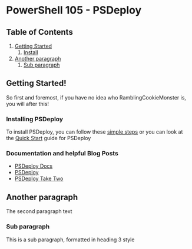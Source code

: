 # PowerShell 105 - PSDeploy

## Table of Contents
1. [Getting Started](#gettingstarted)
    1. [Install](#install)
3. [Another paragraph](#paragraph2)
    1. [Sub paragraph](#subparagraph1)

## Getting Started! <a name="gettingstarted"></a>
So first and foremost, if you have no idea who RamblingCookieMonster is, you will after this!

### Installing PSDeploy <a name="install"></a>
To install PSDeploy, you can follow these [simple steps](docs/install.md) or you can look at the [Quick Start](https://psdeploy.readthedocs.io/en/latest/Quick-Start.-Installation-and-Example/) guide for PSDeploy

### Documentation and helpful Blog Posts
- [PSDeploy Docs](https://psdeploy.readthedocs.io/en/latest)
- [PSDeploy](http://ramblingcookiemonster.github.io/PSDeploy)
- [PSDeploy Take Two](http://ramblingcookiemonster.github.io/PSDeploy-Take-Two)


## Another paragraph <a name="paragraph2"></a>
The second paragraph text

### Sub paragraph <a name="subparagraph1"></a>
This is a sub paragraph, formatted in heading 3 style
